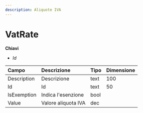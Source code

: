 ```yaml
---
description: Aliquote IVA
---
```


# VatRate

  
 **Chiavi**

* _Id_

| Campo | Descrizione | Tipo | Dimensione |
| :--- | :--- | :--- | :--- |
| Description | Descrizione | text | 100 |
| Id | Id | text | 50 |
| IsExemption | Indica l'esenzione | bool |  |
| Value | Valore aliquota IVA | dec |  |

